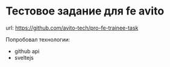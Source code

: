 # Тестовое задание для fe avito

url: https://github.com/avito-tech/pro-fe-trainee-task

Попробовал технологии:

 * github api
 * sveltejs


